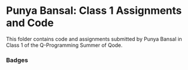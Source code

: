 # Punya Bansal: Class 1 Assignments and Code
This folder contains code and assignments submitted by Punya Bansal in Class 1 of the Q-Programming Summer of Qode.
### Badges